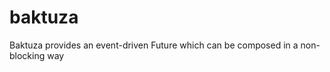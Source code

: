 baktuza
=======

Baktuza provides an event-driven Future which can be composed in a non-blocking way
